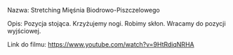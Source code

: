 Nazwa:
Stretching Mięśnia Biodrowo-Piszczelowego

Opis:
Pozycja stojąca. Krzyżujemy nogi. Robimy skłon. Wracamy do pozycji wyjściowej. 

Link do filmu:
https://www.youtube.com/watch?v=9HtRdiqNRHA

